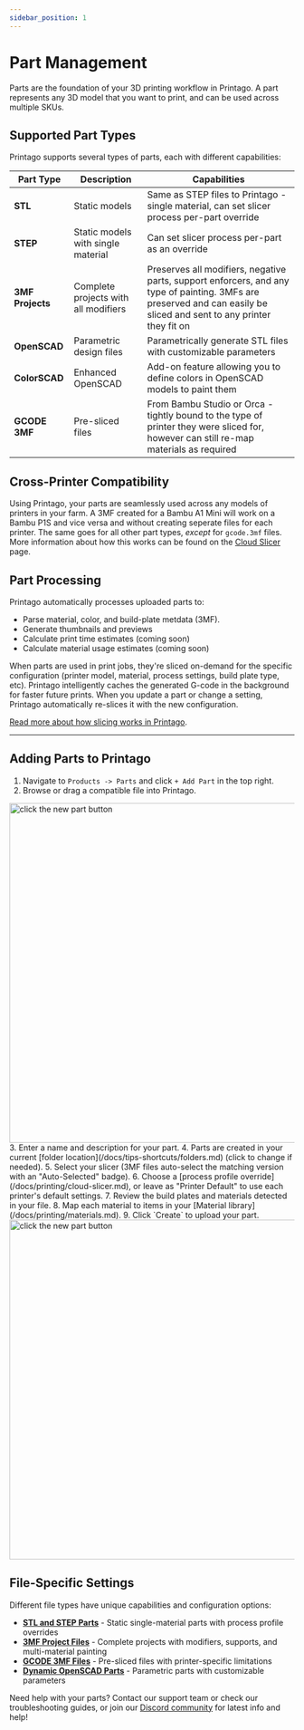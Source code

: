 ```yaml
---
sidebar_position: 1
---
```


# Part Management

Parts are the foundation of your 3D printing workflow in Printago. A part represents any 3D model that you want to print, and can be used across multiple SKUs.

## Supported Part Types

Printago supports several types of parts, each with different capabilities:

| Part Type | Description | Capabilities |
|-----------|-------------|--------------|
| **STL** | Static models | Same as STEP files to Printago - single material, can set slicer process per-part override |
| **STEP** | Static models with single material | Can set slicer process per-part as an override |
| **3MF Projects** | Complete projects with all modifiers | Preserves all modifiers, negative parts, support enforcers, and any type of painting. 3MFs are preserved and can easily be sliced and sent to any printer they fit on |
| **OpenSCAD** | Parametric design files | Parametrically generate STL files with customizable parameters |
| **ColorSCAD** | Enhanced OpenSCAD | Add-on feature allowing you to define colors in OpenSCAD models to paint them |
| **GCODE 3MF** | Pre-sliced files | From Bambu Studio or Orca - tightly bound to the type of printer they were sliced for, however can still re-map materials as required |

## Cross-Printer Compatibility

Using Printago, your parts are seamlessly used across any models of printers in your farm.  A 3MF created for a Bambu A1 Mini will work on a Bambu P1S and vice versa and without creating seperate files for each printer.  The same goes for all other part types, *except* for `gcode.3mf` files.  More information about how this works can be found on the [Cloud Slicer](/docs/printing/cloud-slicer.md) page.

## Part Processing
Printago automatically processes uploaded parts to:
- Parse material, color, and build-plate metdata (3MF).
- Generate thumbnails and previews
- Calculate print time estimates (coming soon)
- Calculate material usage estimates (coming soon)

When parts are used in print jobs, they're sliced on-demand for the specific configuration (printer model, material, process settings, build plate type, etc). Printago intelligently caches the generated G-code in the background for faster future prints. When you update a part or change a setting, Printago automatically re-slices it with the new configuration.  

[Read more about how slicing works in Printago](/docs/printing/cloud-slicer.md).

---

## Adding Parts to Printago

1. Navigate to `Products -> Parts` and click `+ Add Part` in the top right.
2. Browse or drag a compatible file into Printago.
<img src="/img/parts/add_parts_1.gif" className="margin-left--lg" width="600" alt="click the new part button" />
3. Enter a name and description for your part.
4. Parts are created in your current [folder location](/docs/tips-shortcuts/folders.md) (click to change if needed).
5. Select your slicer (3MF files auto-select the matching version with an "Auto-Selected" badge).
6. Choose a [process profile override](/docs/printing/cloud-slicer.md), or leave as "Printer Default" to use each printer's default settings.
7. Review the build plates and materials detected in your file.
8. Map each material to items in your [Material library](/docs/printing/materials.md).
9. Click `Create` to upload your part.
<img src="/img/parts/part_screen.png" className="margin-left--lg" width="600" alt="click the new part button" />

## File-Specific Settings

Different file types have unique capabilities and configuration options:

- **[STL and STEP Parts](./stl-step-parts.md)** - Static single-material parts with process profile overrides
- **[3MF Project Files](./3mf-project-files.md)** - Complete projects with modifiers, supports, and multi-material painting  
- **[GCODE 3MF Files](./gcode-3mf-files.md)** - Pre-sliced files with printer-specific limitations
- **[Dynamic OpenSCAD Parts](./openscad/openscad-parts.md)** - Parametric parts with customizable parameters

Need help with your parts? Contact our support team or check our troubleshooting guides, or join our [Discord community](https://discord.gg/RCFA2u99De) for latest info and help!
